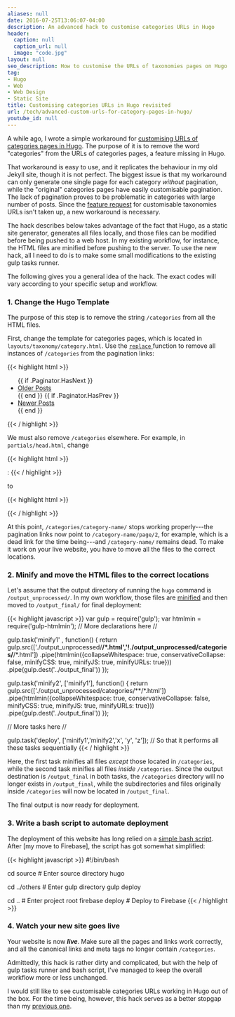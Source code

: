 ```yaml
---
aliases: null
date: 2016-07-25T13:06:07-04:00
description: An advanced hack to customise categories URLs in Hugo
header:
  caption: null
  caption_url: null
  image: "code.jpg"
layout: null
seo_description: How to customise the URLs of taxonomies pages on Hugo with an advanced hack and some automation
tag:
- Hugo
- Web
- Web Design
- Static Site
title: Customising categories URLs in Hugo revisited
url: /tech/advanced-custom-urls-for-category-pages-in-hugo/
youtube_id: null
---
```


A while ago, I wrote a simple workaround for [customising URLs of categories pages in Hugo](/tech/custom-urls-for-category-pages-in-hugo/). The purpose of it is to remove the word "categories" from the URLs of categories pages, a feature missing in Hugo.

That workaround is easy to use, and it replicates the behaviour in my old Jekyll site, though it is not perfect. The biggest issue is that my workaround can only generate one single page for each category *without* pagination, while the "original" categories pages have easily customisable pagination. The lack of pagination proves to be problematic in categories with large number of posts. Since the [feature request](https://github.com/spf13/hugo/issues/1208#issuecomment-218691671) for customisable taxonomies URLs isn't taken up, a new workaround is necessary.

The hack describes below takes advantage of the fact that Hugo, as a static site generator, generates all files locally, and those files can be modified before being pushed to a web host. In my existing workflow, for instance, the HTML files are minified before pushing to the server. To use the new hack, all I need to do is to make some small modifications to the existing gulp tasks runner.

The following gives you a general idea of the hack. The exact codes will vary according to your specific setup and workflow.

### 1. Change the Hugo Template

The purpose of this step is to remove the string `/categories` from all the HTML files.

First, change the template for categories pages, which is located in `layouts/taxonomy/category.html`. Use the [`replace` ](https://gohugo.io/templates/functions#replace) function to remove all instances of `/categories` from the pagination links:

{{< highlight html >}}
<ul class="pager">
  {{ if .Paginator.HasNext }}
    <li class="next">
      <span>
        <a href="{{ replace .Paginator.Next.URL "/categories" "" }}">Older Posts</a>
      </span>
    </li>
  {{ end }}
  {{ if .Paginator.HasPrev }}
    <li class="previous">
      <span>
        <a href="{{ replace .Paginator.Prev.URL "/categories" "" }}">Newer Posts</a>
      </span>
    </li>
  {{ end }}
</ul>
{{< / highlight >}}

We must also remove `/categories` elsewhere. For example, in `partials/head.html`, change

{{< highlight html >}}
<link rel="canonical" href="{{ .Permalink }}" />:
{{< / highlight >}}

to

{{< highlight html >}}
<link rel="canonical" href="{{ replace .Permalink "/categories" "" }}" />
{{< / highlight >}}

At this point, `/categories/category-name/` stops working properly---the pagination links now point to `/category-name/page/2`, for example, which is a dead link for the time being---and `/category-name/` remains dead. To make it work on your live website, you have to move all the files to the correct locations.

### 2. Minify and move the HTML files to the correct locations

Let's assume that the output directory of running the `hugo` command is `/output_unprocessed/`. In my own workflow, those files are [minified](https://www.npmjs.com/package/gulp-htmlmin) and then moved to `/output_final/` for final deployment:

{{< highlight javascript >}}
var gulp = require('gulp');
var htmlmin = require('gulp-htmlmin');
// More declarations here //

gulp.task('minify1' , function() {
  return gulp.src(['./output_unprocessed/**/*.html','!./output_unprocessed/categories/**/*.html'])
    .pipe(htmlmin({collapseWhitespace: true, conservativeCollapse: false, minifyCSS: true, minifyJS: true, minifyURLs: true}))
    .pipe(gulp.dest('../output_final'))
});

gulp.task('minify2', ['minify1'], function() {
  return gulp.src(['./output_unprocessed/categories/**/*.html'])
    .pipe(htmlmin({collapseWhitespace: true, conservativeCollapse: false, minifyCSS: true, minifyJS: true, minifyURLs: true}))
    .pipe(gulp.dest('../output_final'))
});

// More tasks here //

gulp.task('deploy', ['minify1','minify2','x', 'y', 'z']); // So that it performs all these tasks sequentially
{{< / highlight >}}

Here, the first task minifies all files *except* those located in `/categories`, while the second task minifies all files *inside* `/categories`. Since the output destination is `/output_final` in both tasks, the `/categories` directory will no longer exists in `/output_final`, while the subdirectories and files originally inside `/categories` will now be located in `/output_final`.

The final output is now ready for deployment.

### 3. Write a bash script to automate deployment

The deployment of this website has long relied on a [simple bash script](/tech/hugo-site-deployment-workflow/). After [my move to Firebase], the script has got somewhat simplified:

{{< highlight javascript >}}
#!/bin/bash

cd source             # Enter source directory
hugo

cd ../others          # Enter gulp directory
gulp deploy

cd ..                 # Enter project root
firebase deploy       # Deploy to Firebase
{{< / highlight >}}

### 4. Watch your new site goes live

Your website is now ***live***. Make sure all the pages and links work correctly, and all the canonical links and meta tags no longer contain `/categories`.

Admittedly, this hack is rather dirty and complicated, but with the help of gulp tasks runner and bash script, I've managed to keep the overall workflow more or less unchanged.

I would still like to see customisable categories URLs working in Hugo out of the box. For the time being, however, this hack serves as a better stopgap than my [previous one](/tech/custom-urls-for-category-pages-in-hugo/).
